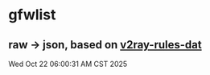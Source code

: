 # gfwlist
## raw -> json, based on [v2ray-rules-dat](https://github.com/Loyalsoldier/v2ray-rules-dat)
Wed Oct 22 06:00:31 AM CST 2025

